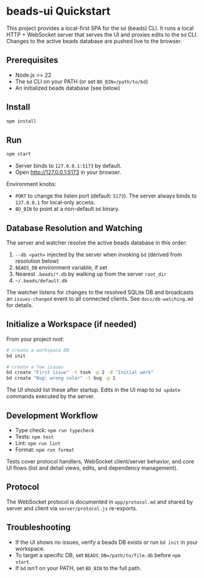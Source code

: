 # beads-ui Quickstart

This project provides a local-first SPA for the `bd` (beads) CLI. It runs a
local HTTP + WebSocket server that serves the UI and proxies edits to the `bd`
CLI. Changes to the active beads database are pushed live to the browser.

## Prerequisites

- Node.js >= 22
- The `bd` CLI on your PATH (or set `BD_BIN=/path/to/bd`)
- An initialized beads database (see below)

## Install

```sh
npm install
```

## Run

```sh
npm start
```

- Server binds to `127.0.0.1:5173` by default.
- Open http://127.0.0.1:5173 in your browser.

Environment knobs:

- `PORT` to change the listen port (default: `5173`). The server always binds to
  `127.0.0.1` for local‑only access.
- `BD_BIN` to point at a non-default `bd` binary.

## Database Resolution and Watching

The server and watcher resolve the active beads database in this order:

1. `--db <path>` injected by the server when invoking `bd` (derived from
   resolution below)
2. `BEADS_DB` environment variable, if set
3. Nearest `.beads/*.db` by walking up from the server `root_dir`
4. `~/.beads/default.db`

The watcher listens for changes to the resolved SQLite DB and broadcasts an
`issues-changed` event to all connected clients. See `docs/db-watching.md` for
details.

## Initialize a Workspace (if needed)

From your project root:

```sh
# create a workspace DB
bd init

# create a few issues
bd create "First issue" -t task -p 2 -d "Initial work"
bd create "Bug: wrong color" -t bug -p 1
```

The UI should list these after startup. Edits in the UI map to `bd update`
commands executed by the server.

## Development Workflow

- Type check: `npm run typecheck`
- Tests: `npm test`
- Lint: `npm run lint`
- Format: `npm run format`

Tests cover protocol handlers, WebSocket client/server behavior, and core UI
flows (list and detail views, edits, and dependency management).

## Protocol

The WebSocket protocol is documented in `app/protocol.md` and shared by server
and client via `server/protocol.js` re-exports.

## Troubleshooting

- If the UI shows no issues, verify a beads DB exists or run `bd init` in your
  workspace.
- To target a specific DB, set `BEADS_DB=/path/to/file.db` before `npm start`.
- If `bd` isn’t on your PATH, set `BD_BIN` to the full path.
